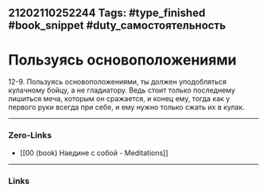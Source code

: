 21202110252244
Tags: #type_finished #book_snippet #duty_самостоятельность
---
# Пользуясь основоположениями

 12-9. Пользуясь основоположениями, ты должен уподобляться кулачному бойцу, а не гладиатору. Ведь стоит только последнему лишиться меча, которым он сражается, и конец ему, тогда как у первого руки всегда при себе, и ему нужно только сжать их в кулак. 

---
### Zero-Links
- [[00 (book) Наедине с собой - Meditations]]
---
### Links

